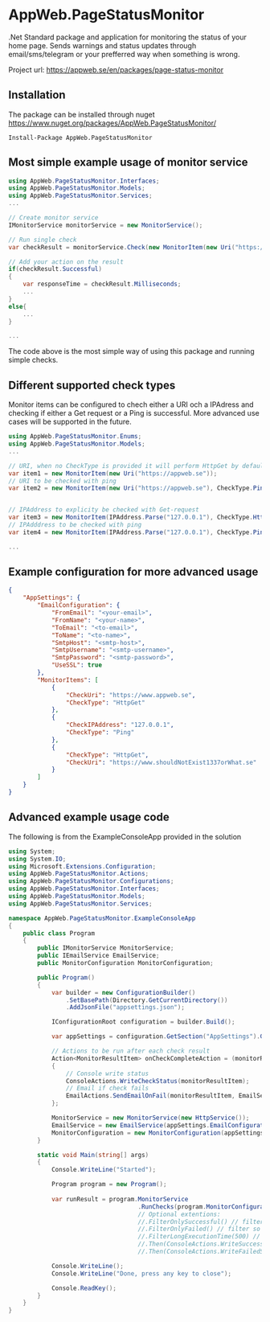 # AppWeb.PageStatusMonitor
.Net Standard package and application for monitoring the status of your home page. 
Sends warnings and status updates through email/sms/telegram or your prefferred way when something is wrong.

Project url: https://appweb.se/en/packages/page-status-monitor

## Installation
The package can be installed through nuget https://www.nuget.org/packages/AppWeb.PageStatusMonitor/
```nuget
Install-Package AppWeb.PageStatusMonitor
```

## Most simple example usage of monitor service
```csharp
using AppWeb.PageStatusMonitor.Interfaces;
using AppWeb.PageStatusMonitor.Models;
using AppWeb.PageStatusMonitor.Services;
...

// Create monitor service
IMonitorService monitorService = new MonitorService();

// Run single check
var checkResult = monitorService.Check(new MonitorItem(new Uri("https://appweb.se")));

// Add your action on the result
if(checkResult.Successful)
{
	var responseTime = checkResult.Milliseconds;
	...
}
else{
	...
}

...
```
The code above is the most simple way of using this package and running simple checks.

## Different supported check types
Monitor items can be configured to chech either a URI och a IPAdress and checking if either a Get request or a Ping is successful. More advanced use cases will be supported in the future.

```csharp
using AppWeb.PageStatusMonitor.Enums;
using AppWeb.PageStatusMonitor.Models;
...

// URI, when no CheckType is provided it will perform HttpGet by default
var item1 = new MonitorItem(new Uri("https://appweb.se"));
// URI to be checked with ping 
var item2 = new MonitorItem(new Uri("https://appweb.se"), CheckType.Ping);


// IPAddress to explicity be checked with Get-request
var item3 = new MonitorItem(IPAddress.Parse("127.0.0.1"), CheckType.HttpGet);
// IPAdddress to be checked with ping 
var item4 = new MonitorItem(IPAddress.Parse("127.0.0.1"), CheckType.Ping);

...
```

## Example configuration for more advanced usage
```json
{
	"AppSettings": {
		"EmailConfiguration": {
			"FromEmail": "<your-email>",
			"FromName": "<your-name>",
			"ToEmail": "<to-email>",
			"ToName": "<to-name>",
			"SmtpHost": "<smtp-host>",
			"SmtpUsername": "<smtp-username>",
			"SmtpPassword": "<smtp-password>",
			"UseSSL": true
		},
		"MonitorItems": [
			{
				"CheckUri": "https://www.appweb.se",
				"CheckType": "HttpGet"
			},
			{
				"CheckIPAddress": "127.0.0.1",
				"CheckType": "Ping"
			},
			{
				"CheckType": "HttpGet",
				"CheckUri": "https://www.shouldNotExist1337orWhat.se"
			}
		]
	}
}
```
 
## Advanced example usage code
The following is from the ExampleConsoleApp provided in the solution
```csharp
using System;
using System.IO;
using Microsoft.Extensions.Configuration;
using AppWeb.PageStatusMonitor.Actions;
using AppWeb.PageStatusMonitor.Configurations;
using AppWeb.PageStatusMonitor.Interfaces;
using AppWeb.PageStatusMonitor.Models;
using AppWeb.PageStatusMonitor.Services;

namespace AppWeb.PageStatusMonitor.ExampleConsoleApp
{
    public class Program
    {
        public IMonitorService MonitorService;
        public IEmailService EmailService;
        public MonitorConfiguration MonitorConfiguration;

        public Program()
        {
            var builder = new ConfigurationBuilder()
                .SetBasePath(Directory.GetCurrentDirectory())
                .AddJsonFile("appsettings.json");

            IConfigurationRoot configuration = builder.Build();

            var appSettings = configuration.GetSection("AppSettings").Get<AppSettings>();

            // Actions to be run after each check result
            Action<MonitorResultItem> onCheckCompleteAction = (monitorResultItem) =>
            {
                // Console write status
                ConsoleActions.WriteCheckStatus(monitorResultItem);
                // Email if check fails
                EmailActions.SendEmailOnFail(monitorResultItem, EmailService);
            };

            MonitorService = new MonitorService(new HttpService());
            EmailService = new EmailService(appSettings.EmailConfiguration);
            MonitorConfiguration = new MonitorConfiguration(appSettings.MonitorItems, onCheckCompleteAction);
        }

        static void Main(string[] args)
        {
            Console.WriteLine("Started");

            Program program = new Program();
            
            var runResult = program.MonitorService
                                    .RunChecks(program.MonitorConfiguration); // Runs the check
                                    // Optional extentions:
                                    //.FilterOnlySuccessful() // filter so we only get successful checks
                                    //.FilterOnlyFailed() // filter so we only get failed checks
                                    //.FilterLongExecutionTime(500) // filter so we just get checks with long excution time 
                                    //.Then(ConsoleActions.WriteSuccessfulSummary) // console write summary of successful checks
                                    //.Then(ConsoleActions.WriteFailedSummary) // console write summary of failed checks

            Console.WriteLine();
            Console.WriteLine("Done, press any key to close");

            Console.ReadKey();
        }
    }
}
```
